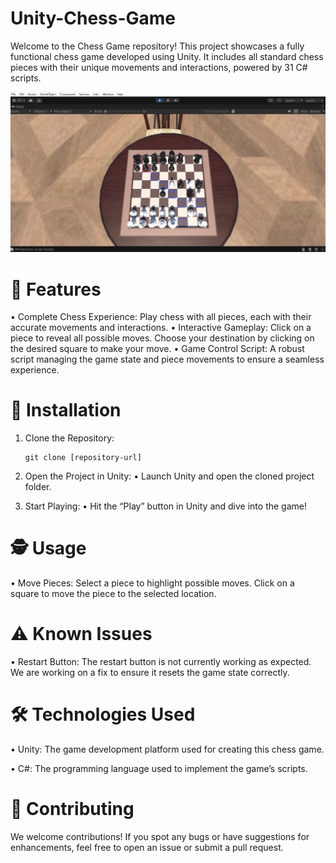 # Unity-Chess-Game

Welcome to the Chess Game repository! This project showcases a fully functional chess game developed using Unity. It includes all standard chess pieces with their unique movements and interactions, powered by 31 C# scripts.

![Images/Unity Chess Game photo.jpg](https://github.com/RahafRafdan/Unity-Chess-Game/blob/main/Images/Unity%20Chess%20Game%20photo.jpg)

# 🎯 Features

 • Complete Chess Experience: Play chess with all pieces, each with their accurate movements and interactions.
 • Interactive Gameplay: Click on a piece to reveal all possible moves. Choose your destination by clicking on the desired square to make your move.
 • Game Control Script: A robust script managing the game state and piece movements to ensure a seamless experience.

# 🚀 Installation

 1. Clone the Repository:

        git clone [repository-url]

 2. Open the Project in Unity:
 • Launch Unity and open the cloned project folder.
 3. Start Playing:
 • Hit the “Play” button in Unity and dive into the game!

# 🕵️ Usage

 • Move Pieces: Select a piece to highlight possible moves. Click on a square to move the piece to the selected location.

# ⚠️ Known Issues

 • Restart Button: The restart button is not currently working as expected. We are working on a fix to ensure it resets the game state correctly.

# 🛠️ Technologies Used

 • Unity: The game development platform used for creating this chess game.
 
 • C#: The programming language used to implement the game’s scripts.

# 🤝 Contributing

We welcome contributions! If you spot any bugs or have suggestions for enhancements, feel free to open an issue or submit a pull request.
